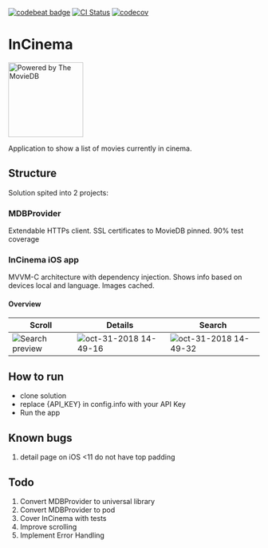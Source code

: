 
[![codebeat badge](https://codebeat.co/badges/fc671989-7aeb-4b3b-a5fb-9d918fcd0e54)](https://codebeat.co/projects/github-com-descorp-incinema-develop)
[![CI Status](http://img.shields.io/travis/descorp/InCinema.svg?style=flat)](https://travis-ci.org/descorp/InCinema)
[![codecov](https://codecov.io/gh/descorp/InCinema/branch/master/graph/badge.svg)](https://codecov.io/gh/descorp/InCinema)

# InCinema
<img src="https://www.themoviedb.org/assets/1/v4/logos/408x161-powered-by-rectangle-green-bb4301c10ddc749b4e79463811a68afebeae66ef43d17bcfd8ff0e60ded7ce99.png" alt="Powered by The MovieDB" width="150">

Application to show a list of movies currently in cinema.

## Structure

Solution spited into 2 projects:

### MDBProvider

Extendable HTTPs client. SSL certificates to MovieDB pinned. 90% test coverage

### InCinema iOS app 

MVVM-C architecture with dependency injection. Shows info based on devices local and language. Images cached.

#### Overview

 Scroll | Details | Search 
------------ | ------------- | ------------
![Search preview](https://user-images.githubusercontent.com/2648655/47792431-50401580-dd1c-11e8-9a24-7bca9bca9395.gif) | ![oct-31-2018 14-49-16](https://user-images.githubusercontent.com/2648655/47792464-651ca900-dd1c-11e8-9a56-08dce2e6afb9.gif) | ![oct-31-2018 14-49-32](https://user-images.githubusercontent.com/2648655/47792461-6221b880-dd1c-11e8-8e44-65866122c933.gif)

## How to run

* clone solution
* replace {API_KEY} in config.info with your API Key
* Run the app

## Known bugs

1) detail page on iOS <11 do not have top padding

## Todo

1. Convert MDBProvider to universal library
2. Convert MDBProvider to pod
3. Cover InCinema with tests
4. Improve scrolling
5. Implement Error Handling

